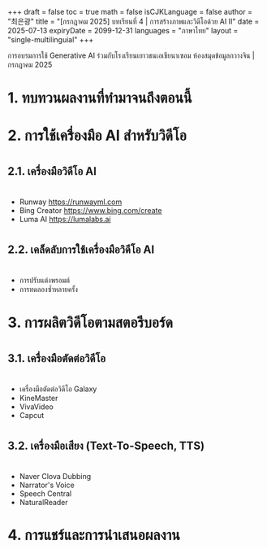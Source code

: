 +++
draft = false
toc = true
math = false
isCJKLanguage = false
author = "최은광"
title = "[กรกฎาคม 2025] บทเรียนที่ 4 | การสร้างภาพและวิดีโอด้วย AI Ⅱ"
date = 2025-07-13
expiryDate = 2099-12-31
languages = "ภาษาไทย"
layout = "single-multilinguial"
+++

การอบรมการใช้ Generative AI ร่วมกับโรงเรียนเยาวชนเอเชียนาเซอม
ห้องสมุดข้อมูลกวางจิน | กรกฎาคม 2025

<!--more--> 

# 1. ทบทวนผลงานที่ทำมาจนถึงตอนนี้

#

# 2. การใช้เครื่องมือ AI สำหรับวิดีโอ

#

## 2.1. เครื่องมือวิดีโอ AI

#

- Runway https://runwayml.com  
- Bing Creator https://www.bing.com/create  
- Luma AI https://lumalabs.ai

#

## 2.2. เคล็ดลับการใช้เครื่องมือวิดีโอ AI

#

- การปรับแต่งพรอมต์  
- การทดลองซ้ำหลายครั้ง

#

# 3. การผลิตวิดีโอตามสตอรีบอร์ด

#

## 3.1. เครื่องมือตัดต่อวิดีโอ

#

- เครื่องมือตัดต่อวิดีโอ Galaxy  
- KineMaster  
- VivaVideo  
- Capcut

#

## 3.2. เครื่องมือเสียง (Text-To-Speech, TTS)

#

- Naver Clova Dubbing  
- Narrator's Voice  
- Speech Central  
- NaturalReader

#

# 4. การแชร์และการนำเสนอผลงาน
